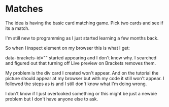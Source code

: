 # Matches
The idea is having the basic card matching game. Pick two cards and see if its a match.

I'm still new to programming as I just started learning a few months back.

So when I inspect element on my browser this is what I get:

<html data-brackets-id="1" lang="en">
 <head data-brackets-id="2">
   <meta data-brackets-id="3" charset="UTF-8">
   <meta data-brackets-id="4" name="viewport" content="width=device-width, initial-scale=1.0">
   <meta data-brackets-id="4" name="viewport" content="width=device-width, initial-scale=1.0">
   <title data-brackets-id="6">JavaScript Memory Game</title>
   <link data-brackets-id="7" rel="stylesheet" href="style.css">
 </head>
   <body data-brackets-id="8">
    <div data-brackets-id="9" id="game-board"></div>
    <script data-brackets-id="10" src="main.js"></script>

 </body>
</html> 

data-brackets-id="" started appearing and I don't know why. I searched and figured out that turning off
 Live preview on Brackets removes them.

My problem is the div card I created won't appear. And on the tutorial the picture should appear at my
 browser but with my code it still won't appear. I followed the steps as is and I still don't know what
 I'm doing wrong.
 
I don't know if I just overlooked something or this might be just a newbie problem but I don't have anyone
 else to ask.
